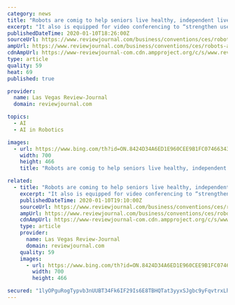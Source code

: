 ```yaml
---
category: news
title: "Robots are comig to help seniors live healthy, independent lives"
excerpt: "It also is equipped for video conferencing to “strengthen users’ social connection.” Connection or isolation? But do robots and artificial intelligence assistants promote connection or create isolation? The potential for the latter was a concern for Kari Olson, chief innovation and technology officer for Front Porch Center for Innovation ..."
publishedDateTime: 2020-01-10T18:26:00Z
sourceUrl: https://www.reviewjournal.com/business/conventions/ces/robots-are-comig-to-help-seniors-live-healthy-independent-lives-1932402/
ampUrl: https://www.reviewjournal.com/business/conventions/ces/robots-are-comig-to-help-seniors-live-healthy-independent-lives-1932402/amp/
cdnAmpUrl: https://www-reviewjournal-com.cdn.ampproject.org/c/s/www.reviewjournal.com/business/conventions/ces/robots-are-comig-to-help-seniors-live-healthy-independent-lives-1932402/amp/
type: article
quality: 59
heat: 69
published: true

provider:
  name: Las Vegas Review-Journal
  domain: reviewjournal.com

topics:
  - AI
  - AI in Robotics

images:
  - url: https://www.bing.com/th?id=ON.8424D34A6ED1E960CEE9B1FC07466343
    width: 700
    height: 466
    title: "Robots are comig to help seniors live healthy, independent lives"

related:
  - title: "Robots are coming to help seniors live healthy, independent lives"
    excerpt: "It also is equipped for video conferencing to “strengthen users’ social connection.” Connection or isolation? But do robots and artificial intelligence assistants promote connection or create isolation? The potential for the latter was a concern for Kari Olson, chief innovation and technology officer for Front Porch Center for Innovation ..."
    publishedDateTime: 2020-01-10T19:10:00Z
    sourceUrl: https://www.reviewjournal.com/business/conventions/ces/robots-are-coming-to-help-seniors-live-healthy-independent-lives-1932402/
    ampUrl: https://www.reviewjournal.com/business/conventions/ces/robots-are-coming-to-help-seniors-live-healthy-independent-lives-1932402/amp/
    cdnAmpUrl: https://www-reviewjournal-com.cdn.ampproject.org/c/s/www.reviewjournal.com/business/conventions/ces/robots-are-coming-to-help-seniors-live-healthy-independent-lives-1932402/amp/
    type: article
    provider:
      name: Las Vegas Review-Journal
      domain: reviewjournal.com
    quality: 59
    images:
      - url: https://www.bing.com/th?id=ON.8424D34A6ED1E960CEE9B1FC07466343
        width: 700
        height: 466

secured: "1lyOPguRogTypvb3nUUBT34Fk6IF29Is6E8TBHQTat3yyxSJgbc9yFqvtrxLhKU8MbDtwchahiPY7b9xj8farA2iDaPL4FWwqs8OOQa/bhJRyZ6GA3S8Z/e+A0K6epmHni0MYKKqGyHcy2V+Rwwk8pQaGn8ySy3XUCZDVQ2OFOHMy3T0aetS7fGUMFkmFt7yGwjy6JYq/OxniVZ/QRapwwy0VGuCSUq0UWSeIhh5qoN7VXe7QmZtDquB+PLCok61QUuuJq3CsWJTFOHJUX6jIQ==;zP/DfXZ3Ptp7R0EQgDJqRg=="
---
```


